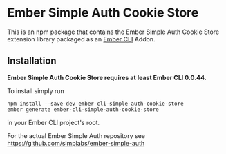 #  Ember Simple Auth Cookie Store

This is an npm package that contains the Ember Simple Auth Cookie Store
extension library packaged as an
[Ember CLI](https://github.com/stefanpenner/ember-cli) Addon.

## Installation

**Ember Simple Auth Cookie Store requires at least Ember CLI 0.0.44.**

To install simply run

```
npm install --save-dev ember-cli-simple-auth-cookie-store
ember generate ember-cli-simple-auth-cookie-store
```

in your Ember CLI project's root.

For the actual Ember Simple Auth repository see
https://github.com/simplabs/ember-simple-auth

